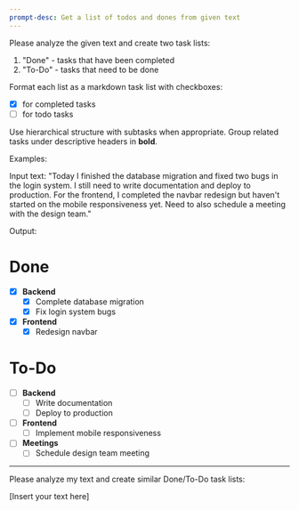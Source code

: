 ```yaml
---
prompt-desc: Get a list of todos and dones from given text
---
```

Please analyze the given text and create two task lists:
1. "Done" - tasks that have been completed
2. "To-Do" - tasks that need to be done

Format each list as a markdown task list with checkboxes:
- [x] for completed tasks 
- [ ] for todo tasks

Use hierarchical structure with subtasks when appropriate.
Group related tasks under descriptive headers in **bold**.

Examples:

Input text:
"Today I finished the database migration and fixed two bugs in the login system. I still need to write documentation and deploy to production. For the frontend, I completed the navbar redesign but haven't started on the mobile responsiveness yet. Need to also schedule a meeting with the design team."

Output:
# Done
- [x] **Backend**
  - [x] Complete database migration
  - [x] Fix login system bugs
- [x] **Frontend**
  - [x] Redesign navbar

# To-Do
- [ ] **Backend**
  - [ ] Write documentation
  - [ ] Deploy to production
- [ ] **Frontend**
  - [ ] Implement mobile responsiveness
- [ ] **Meetings**
  - [ ] Schedule design team meeting

---

Please analyze my text and create similar Done/To-Do task lists:

[Insert your text here]